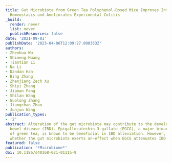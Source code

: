 ```yaml
---
title: Gut Microbiota from Green Tea Polyphenol-Dosed Mice Improves Intestinal Epithelial
  Homeostasis and Ameliorates Experimental Colitis
_build:
  render: never
  list: never
  publishResources: false
date: '2021-09-01'
publishDate: '2023-04-06T12:09:27.090353Z'
authors:
- Zhenhua Wu
- Shimeng Huang
- Tiantian Li
- Na Li
- Dandan Han
- Bing Zhang
- Zhenjiang Zech Xu
- Shiyi Zhang
- Jiaman Pang
- Shilan Wang
- Guolong Zhang
- Jiangchao Zhao
- Junjun Wang
publication_types:
- '2'
abstract: Alteration of the gut microbiota may contribute to the development of inflammatory
  bowel disease (IBD). Epigallocatechin-3-gallate (EGCG), a major bioactive constituent
  of green tea, is known to be beneficial in IBD alleviation. However, it is unclear
  whether the gut microbiota exerts an~effect when EGCG attenuates IBD.
featured: false
publication: '*Microbiome*'
doi: 10.1186/s40168-021-01115-9
---
```


